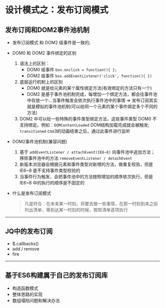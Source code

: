 # 设计模式之：发布订阅模式

## 发布订阅和DOM2事件池机制
  - 发布订阅模式 和 DOM2 级事件是一致的;
  - DOM0 和 DOM2 事件绑定的区别
      1. 语法上的区别：
          - DOM0 级事件 `box.onclick = function(){ };`
          - DOM2 级事件 `box.addEventListener('click', function(){ })`
      2. 底层运行机制上的区别
          - DOM0 就是给元素的某个属性绑定方法(有效绑定的方法只有一个)
          - DOM2 是基于事件池机制完成，每增加一个绑定方法，都会往事件池中存放一个...当事件触发会依次执行事件池中的事情 => 发布订阅其实就是模拟的事件池机制(可以给同一个元素的某个事件绑定多个不同的方法)
      3. DOM2 中可以给一些特殊的事件类型绑定方法，这些事件类型 DOM0 不支持绑定。例如：`DOMContentLoaded` DOM结构加载完成就会被触发; `transitioned` css3的动画结束之后，通过此事件进行监听

  - DOM2事件池机制(兼容问题)
      1. 基于 `addEventListener / attachEvent(IE6~8)` 向事件池中追加方法； 移除事件池中的方法 `removeEventListener / detachEvent`
      2. 新版本浏览器会根据元素和事件类型对新增的方法，做重复校验，但是 IE6~8 是不支持事件类型校验的
      3. 当事件行为触发，会把事件池中的方法按照增加的顺序依次执行，但是 IE6~8 中的执行的顺序是不固定的

  - 什么是发布订阅模式
      > 凡是符合：在未来某一时刻，将要去做一些事情，在那一时刻到来之前列出清单，等到达某一时刻的时候，按照清单逐项执行
---

## JQ中的发布订阅
  - $.callbacks()
  - add / remove
  - fire
---

## 基于ES6构建属于自己的发布订阅库
  - 构造函数模式
  - 整体思路的实现
  - 数组塌陷问题和解决办法
